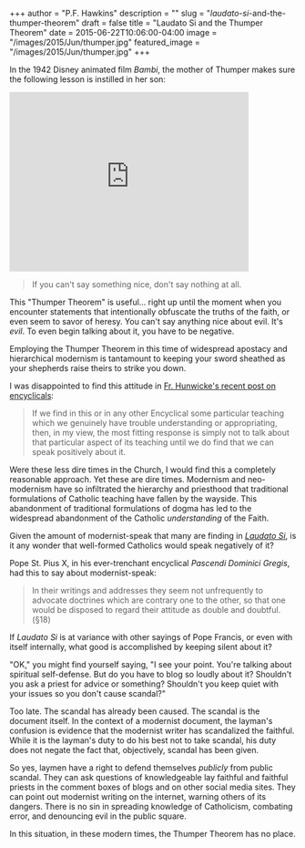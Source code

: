 +++
author = "P.F. Hawkins"
description = ""
slug = "_laudato-si_-and-the-thumper-theorem"
draft = false
title = "Laudato Si and the Thumper Theorem"
date = 2015-06-22T10:06:00-04:00
image = "/images/2015/Jun/thumper.jpg"
featured_image = "/images/2015/Jun/thumper.jpg"
+++

In the 1942 Disney animated film _Bambi_, the mother of Thumper makes sure the following lesson is instilled in her son:

<iframe width="420" height="315" src="https://www.youtube.com/embed/I71cY9Ysy5U" frameborder="0" allowfullscreen></iframe>

> If you can't say something nice, don't say nothing at all.

This "Thumper Theorem" is useful… right up until the moment when you encounter statements that intentionally obfuscate the truths of the faith, or even seem to savor of heresy. You can't say anything nice about evil. It's *evil*. To even begin talking about it, you have to be negative.

Employing the Thumper Theorem in this time of widespread apostacy and hierarchical modernism is tantamount to keeping your sword sheathed as your shepherds raise theirs to strike you down. 

I was disappointed to find this attitude in [Fr. Hunwicke's recent post on encyclicals](http://liturgicalnotes.blogspot.com/2015/06/encyclicals_20.html):

> If we find in this or in any other Encyclical some particular teaching which we genuinely have trouble understanding or appropriating, then, in my view, the most fitting response is simply not to talk about that particular aspect of its teaching until we do find that we can speak positively about it.

Were these less dire times in the Church, I would find this a completely reasonable approach. Yet these are dire times. Modernism and neo-modernism have so infiltrated the hierarchy and priesthood that traditional formulations of Catholic teaching have fallen by the wayside. This abandonment of traditional formulations of dogma has led to the widespread abandonment of the Catholic *understanding* of the Faith. 

Given the amount of modernist-speak that many are finding in _[Laudato Si](http://w2.vatican.va/content/francesco/en/encyclicals/documents/papa-francesco_20150524_enciclica-laudato-si.html)_, is it any wonder that well-formed Catholics would speak negatively of it? 

Pope St. Pius X, in his ever-trenchant encyclical _Pascendi Dominici Gregis_, had this to say about modernist-speak:

> In their writings and addresses they seem not unfrequently to advocate doctrines which are contrary one to the other, so that one would be disposed to regard their attitude as double and doubtful. (§18)

If _Laudato Si_ is at variance with other sayings of Pope Francis, or even with itself internally, what good is accomplished by keeping silent about it?

"OK," you might find yourself saying, "I see your point. You're talking about spiritual self-defense. But do you have to blog so loudly about it? Shouldn't you ask a priest for advice or something? Shouldn't you keep quiet with your issues so you don't cause scandal?"

Too late. The scandal has already been caused. The scandal is the document itself. In the context of a modernist document, the layman's confusion is evidence that the modernist writer has scandalized the faithful. While it is the layman's duty to do his best not to take scandal, his duty does not negate the fact that, objectively, scandal has been given.

So yes, laymen have a right to defend themselves _publicly_ from public scandal. They can ask questions of knowledgeable lay faithful and faithful priests in the comment boxes of blogs and on other social media sites. They can point out modernist writing on the internet, warning others of its dangers. There is no sin in spreading knowledge of Catholicism, combating error, and denouncing evil in the public square.

In this situation, in these modern times, the Thumper Theorem has no place.
